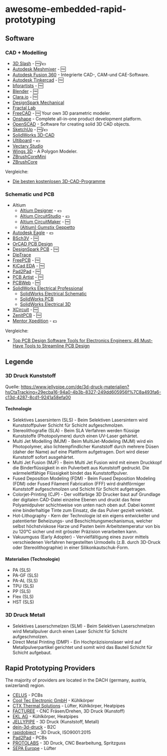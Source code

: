 # awesome-embedded-rapid-prototyping

## Software

### CAD + Modelling

- [3D Slash](https://www.3dslash.net/index.php/) - :free:/:dollar:
- [Autodesk Meshmixer](https://meshmixer.com/) - :free:
- [Autodesk Fusion 360](https://www.autodesk.de/products/fusion-360/overview) - Integrierte CAD-, CAM-und CAE-Software.
- [Autodesk Tinkercad](https://www.tinkercad.com/) - :free:
- [bforartists](https://www.bforartists.de/) - :free:
- [Blender](https://www.blender.org/) - :free:
- [Clara.io](https://clara.io/) - :free:
- [DesignSpark Mechanical](https://www.rs-online.com/designspark/mechanical-software)
- [Fractal Lab](http://hirnsohle.de/test/fractalLab/)
- [FreeCAD](https://www.freecadweb.org/) - :free: Your own 3D parametric modeler.
- [Onshape](https://www.onshape.com/en/platform) - Complete all-in-one product development platform.
- [OpenSCAD](https://www.openscad.org/) - Software for creating solid 3D CAD objects.
- [SketchUp](https://www.sketchup.com/de) - :free:/:dollar:
- [SolidWorks 3D-CAD](https://www.solidworks.com/de/category/3d-cad)
- [Ultiboard](https://www.ni.com/de-de/shop/software/products/ultiboard.html) - :dollar:
- [Vectary Studio](https://www.vectary.com/)
- [Wings 3D](http://www.wings3d.com/) - A Polygon Modeler.
- [ZBrushCoreMini](https://zbrushcore.com/mini/index.php#)
- [ZBrushCore](https://zbrushcore.com/mini/purchase.php)

Vergleiche:

- [Die besten kostenlosen 3D-CAD-Programme](https://all3dp.com/de/1/3d-cad-programm-kostenlos-cad-software-3d-design/)

### Schematic und PCB

- Altium
  - [Altium Designer](https://www.altium.com/altium-designer/de) - :dollar:
  - [Altium CircuitStudio](https://www.altium.com/circuitstudio/) - :dollar:
  - [Altium CircuitMaker](https://circuitmaker.com/) - :free:
  - [(Altium) Gumstix Geppetto](https://www.gumstix.com/)
- [Autodesk Eagle](https://www.autodesk.de/products/eagle/overview) - :dollar:
- [BSch3V](https://www.suigyodo.com/online/e/index.htm) - :free:
- [OrCAD PCB Design](https://www.ema-eda.com/products/cadence-orcad/why-orcad)
- [DesignSpark PCB](https://www.rs-online.com/designspark/pcb-software) - :free:
- [DipTrace](https://diptrace.com/)
- [FreePCB](http://www.freepcb.com/) - :free:
- [KiCad EDA](https://kicad-pcb.org/) - :free:
- [Pad2Pad](https://www.pad2pad.com/) - :free:
- [PCB Artist](https://www.4pcb.com/free-pcb-layout-software/) - :free:
- [PCBWeb](https://www.pcbweb.com/) - :free:
- [SolidWorks Electrical Professional](https://www.solidworks.com/product/solidworks-electrical-professional)
  - [SolidWorks Electrical Schematic](https://www.solidworks.com/product/solidworks-electrical-schematic)
  - [SolidWorks PCB](https://www.solidworks.com/product/solidworks-pcb)
  - [SolidWorks Electrical 3D](https://www.solidworks.com/product/solidworks-electrical-3d)
- [XCircuit](http://opencircuitdesign.com/xcircuit/) - :free:
- [ZenitPCB](http://www.zenitpcb.com/Eng/IndexEng.html) - :free:
- [Mentor Xpedition](https://www.mentor.com/pcb/xpedition/) - :dollar:

Vergleiche:

- [Top PCB Design Software Tools for Electronics Engineers: 46 Must-Have Tools to Streamline PCB Design](https://www.pannam.com/blog/best-pcb-design-software-tools/)

## Legende

### 3D Druck Kunststoff

Quelle: https://www.jellypipe.com/de/3d-druck-materialien?hsCtaTracking=29ecba16-94a0-4b3b-8327-249dd605956f%7C8a493fa6-c13d-4287-8cd1-9241a58efa00

#### Technologie

- Selektives Lasersintern (SLS) - Beim Selektiven Lasersintern wird Kunststoffpulver Schicht für Schicht aufgeschmolzen.
- Stereolithografie (SLA) - Beim SLA Verfahren werden flüssige Kunststoffe (Photopolymere) durch einen UV-Laser gehärtet.
- Multi Jet Modelling (MJM) - Beim MultiJet-Modeling (MJM) wird ein Photopolymer, also lichtempfindlicher Kunststoff durch mehrere Düsen (daher der Name) auf eine Plattform aufgetragen. Dort wird dieser Kunststoff sofort ausgehärtet.
- Multi Jet Fusion (MJF) - Beim Multi Jet Fusion wird mit einem Druckkopf die Binderflüssigkeit in ein Pulverbett aus Kunststoff gedruckt. Die wärmeleitfähige Flüssigkeit bindet das Kunststoffpulver.
- Fused Deposition Modeling (FDM) - Beim Fused Deposition Modeling (FDM) oder Fused Filament Fabrication (FFF) wird drahtförmiger Kunststoff aufgeschmolzen und Schicht für Schicht aufgetragen.
- Colorjet-Printing (CJP) - Der vollfarbige 3D Drucker baut auf Grundlage der digitalen CAD-Datei einzelne Ebenen und druckt das feine Polyamidpulver schichtweise von unten nach oben auf. Dabei kommt eine binderhaltige Tinte zum Einsatz, die das Pulver gezielt verklebt.
- Hot-Lithography - Kern der Technologie ist ein eigens entwickelter und patentierter Beheizungs- und Beschichtungsmechanismus, welcher selbst höchstviskose Harze und Pasten beim Arbeitstemperatur von bis zu 120°C sicher und mit grösster Präzision verarbeiten kann.
- Vakuumguss (Early Adopter) - Vervielfältigung eines zuvor mittels verschiedenen Verfahren hergestellten Urmodells (z.B. durch 3D-Druck oder Stereolithographie) in einer Silikonkautschuk-Form.

#### Materialien (Technologie)

- PA (SLS)
- PA-GF (SLS)
- PA-AL (SLS)
- TPU (SLS)
- PP (SLS)
- Flex (SLS)
- HST (SLS)

### 3D Druck Metall

- Selektives Laserschmelzen (SLM) - Beim Selektiven Laserschmelzen wird Metallpulver durch einen Laser Schicht für Schicht aufgeschmolzen.
- Direct Metal Printing (DMP) - Ein Hochpräzisionslaser wird auf Metallpulverpartikel gerichtet und somit wird das Bauteil Schicht für Schicht aufgebaut.

## Rapid Prototyping Providers

The majority of providers are located in the DACH (germany, austria, swizerland) region.

- [CELUS](https://www.celus.io) - PCBs
- [Cool Tec Electronic GmbH](https://www.cooltec.de/) - Kühlkörper
- [CTX Thermal Solutions](https://www.ctx.eu/produkte/kuehlkoerper/embedded-kuehlkoerper/) - Lüfter, Kühlkörper, Heatpipes
- [FACTUREE](https://www.facturee.de/) - CNC Fräsen/Drehen, 3D Druck (Kunstoff)
- [EKL AG](https://www.ekl-ag.de/produkte/embedded-kuehlkoerper) - Kühlkörper, Heatpipes
- [JELLYPIPE](https://www.jellypipe.com/de/) - 3D Druck (Kunststoff, Metall)
- [dein-3d-druck](https://dein-3d-druck.com/) - B2C
- [rapidobject](https://www.rapidobject.com) - 3D Druck, ISO9001:2015
- [Pad2Pad](https://www.pad2pad.com/) - PCBs
- [PROTOLABS](https://mehr.protolabs.de/rapid-prototyping/) - 3D Druck, CNC Bearbeitung, Spritzguss
- [SEPA Europe](https://www.sepa-europe.com/embedded-systeme) - Lüfter
